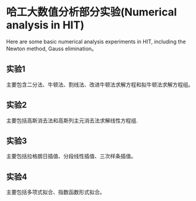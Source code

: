 # 哈工大数值分析部分实验(Numerical analysis in HIT)
Here are some basic numerical analysis experiments in HIT, including the Newton method, Gauss elimination。

## 实验1

主要包含二分法、牛顿法、割线法、改进牛顿法求解方程和拟牛顿法求解方程组。

## 实验2

主要包括高斯消去法和高斯列主元消去法求解线性方程组.

## 实验3

主要包括拉格朗日插值、分段线性插值、三次样条插值。

## 实验4

主要包括多项式拟合、指数函数形式拟合。

